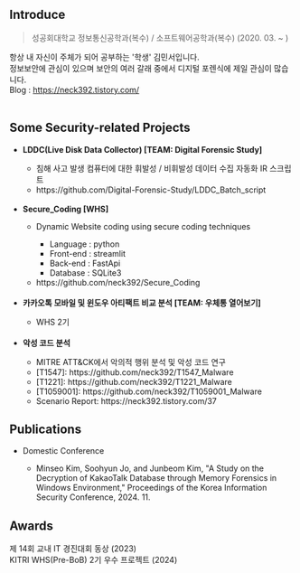 ## Introduce
> 성공회대학교 정보통신공학과(복수) / 소프트웨어공학과(복수) (2020. 03. ~ )<br>

항상 내 자신이 주체가 되어 공부하는 '학생' 김민서입니다.<br>
정보보안에 관심이 있으며 보안의 여러 갈래 중에서 디지털 포렌식에 제일 관심이 많습니다.<br>
Blog : https://neck392.tistory.com/
<br><br>

## Some Security-related Projects
<ul>
  <li><b>LDDC(Live Disk Data Collector) [TEAM: Digital Forensic Study]</b></li>
    <ul>
      <li>침해 사고 발생 컴퓨터에 대한 휘발성 / 비휘발성 데이터 수집 자동화 IR 스크립트</li>
      <li>https://github.com/Digital-Forensic-Study/LDDC_Batch_script</li>
    </ul><br>
  <li><b>Secure_Coding [WHS]</b></li>
    <ul>
      <li>Dynamic Website coding using secure coding techniques</li>
        <ul>
          <li>Language : python</li>
          <li>Front-end : streamlit</li>
          <li>Back-end : FastApi</li>
          <li>Database : SQLite3</li>
        </ul>
      <li>https://github.com/neck392/Secure_Coding</li>
    </ul><br>
  <li><b>카카오톡 모바일 및 윈도우 아티팩트 비교 분석 [TEAM: 우체통 열어보기]</b></li>
    <ul>
      <li>WHS 2기</li>
    </ul><br>
  <li><b>악성 코드 분석</b></li>
    <ul>
      <li>MITRE ATT&CK에서 악의적 행위 분석 및 악성 코드 연구</li>
      <li>[T1547]: https://github.com/neck392/T1547_Malware</li>
      <li>[T1221]: https://github.com/neck392/T1221_Malware</li>
      <li>[T1059001]: https://github.com/neck392/T1059001_Malware</li>
      <li>Scenario Report: https://neck392.tistory.com/37</li>
    </ul>
</ul>

## Publications
<ul>
  <li>Domestic Conference</li>
    <ul>
      <li>Minseo Kim, Soohyun Jo, and Junbeom Kim, "A Study on the Decryption of KakaoTalk Database through Memory Forensics in Windows Environment," Proceedings of the Korea Information Security Conference, 2024. 11.</li>
    </ul>
</ul>

## Awards
제 14회 교내 IT 경진대회 동상 (2023)<br>
KITRI WHS(Pre-BoB) 2기 우수 프로젝트 (2024)<br>
